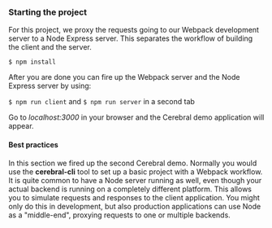 ### Starting the project

For this project, we proxy the requests going to our Webpack development server to a Node Express server. This separates the workflow of building the client and the server.

`$ npm install`

After you are done you can fire up the Webpack server and the Node Express server by using:

`$ npm run client` and `$ npm run server` in a second tab

Go to *localhost:3000* in your browser and the Cerebral demo application will appear.

#### Best practices

In this section we fired up the second Cerebral demo. Normally you would use the **cerebral-cli** tool to set up a basic project with a Webpack workflow. It is quite common to have a Node server running as well, even though your actual backend is running on a completely different platform. This allows you to simulate requests and responses to the client application. You might only do this in development, but also production applications can use Node as a "middle-end", proxying requests to one or multiple backends.
